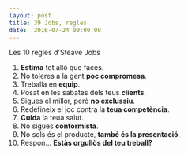 ```yaml
---
layout: post
title: 39 Jobs, regles
date:  2016-07-24 00:00:00
---
```


Les 10 regles d'Steave Jobs

1. **Estima** tot allò que faces.
2. No toleres a la gent **poc compromesa**.
3. Treballa en **equip**.
4. Posat en les sabates dels teus **clients**.
5. Sigues el millor, però **no exclussiu**.
6. Redefineix el joc contra la **teua competència**.
7. **Cuida** la teua salut.
8. No sigues **conformista**.
9. No sols és el producte, **també és la presentació**.
10. Respon... **Estàs orgullòs del teu treball?**
